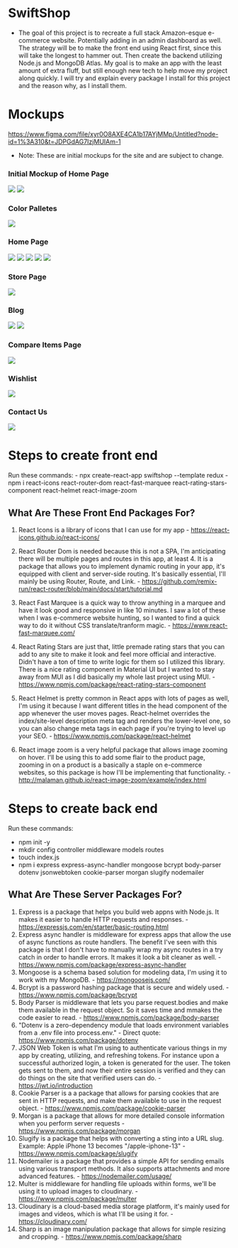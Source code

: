 # SwiftShop
- The goal of this project is to recreate a full stack Amazon-esque e-commerce website. Potentially adding in an admin dashboard as well. The strategy will be to make the front end using React first, since this will take the longest to hammer out. Then create the backend utilizing Node.js and MongoDB Atlas. My goal is to make an app with the least amount of extra fluff, but still enough new tech to help move my project along quickly. I will try and explain every package I install for this project and the reason why, as I install them. 

# Mockups
https://www.figma.com/file/xyr0O8AXE4CA1b17AYjMMp/Untitled?node-id=1%3A310&t=JDPGdAG7IzjMUIAm-1

 - Note: These are initial mockups for the site and are subject to change. 

### Initial Mockup of Home Page
 ![](./swiftshop/public/images/wireframes/swiftshop-1.png)
 ![](./swiftshop/public/images/wireframes/swiftshop-2.png)
### Color Palletes
 ![](./swiftshop/public/images/wireframes/color-pallete.png)
### Home Page
 ![](./swiftshop/public/images/wireframes/home-1.png)
 ![](./swiftshop/public/images/wireframes/home-2.png)
 ![](./swiftshop/public/images/wireframes/home-3.png)
 ![](./swiftshop/public/images/wireframes/home-4.png)
 ![](./swiftshop/public/images/wireframes/home-5.png)
### Store Page
 ![](./swiftshop/public/images/wireframes/store-1.png)
### Blog
 ![](./swiftshop/public/images/wireframes/blog-1.png)
 ![](./swiftshop/public/images/wireframes/blog-2.png)
### Compare Items Page
 ![](./swiftshop/public/images/wireframes/compare.png)
### Wishlist
 ![](./swiftshop/public/images/wireframes/wishlist.png)
### Contact Us
 ![](./swiftshop/public/images/wireframes/contact.png)

# Steps to create front end
   Run these commands: 
    - npx create-react-app swiftshop --template redux
    - npm i react-icons react-router-dom react-fast-marquee react-rating-stars-component react-helmet react-image-zoom
## What Are These Front End Packages For? 
  1. React Icons is a library of icons that I can use for my app
    - https://react-icons.github.io/react-icons/

  2. React Router Dom is needed because this is not a SPA, I'm anticipating there will be multiple pages and routes in this app, at least 4. It is a package that allows you to implement dynamic routing in your app, it's equipped with client and server-side routing. It's basically essential, I'll mainly be using Router, Route, and Link.
    - https://github.com/remix-run/react-router/blob/main/docs/start/tutorial.md

  3. React Fast Marquee is a quick way to throw anything in a marquee and have it look good and responsive in like 10 minutes. I saw a lot of these when I was e-commerce website hunting, so I wanted to find a quick way to do it without CSS translate/tranform magic.
    - https://www.react-fast-marquee.com/

  4. React Rating Stars are just that, little premade rating stars that you can add to any site to make it look and feel more official and interactive. Didn't have a ton of time to write logic for them so I utilized this library. There is a nice rating component in Material UI but I wanted to stay away from MUI as I did basically my whole last project using MUI. 
    - https://www.npmjs.com/package/react-rating-stars-component

  5. React Helmet is pretty common in React apps with lots of pages as well, I'm using it because I want different titles in the head component of the app whenever the user moves pages. React-helmet overrides the index/site-level description meta tag and renders the lower-level one, so you can also change meta tags in each page if you're trying to level up your SEO.
    - https://www.npmjs.com/package/react-helmet
  
  6. React image zoom is a very helpful package that allows image zooming on hover. I'll be using this to add some flair to the product page, zooming in on a product is a basically a staple on e-commerce websites, so this package is how I'll be implementing that functionality. 
    - http://malaman.github.io/react-image-zoom/example/index.html

# Steps to create back end
  Run these commands: 
  - npm init -y
  - mkdir config controller middleware models routes
  - touch index.js
  - npm i express express-async-handler mongoose bcrypt body-parser dotenv jsonwebtoken cookie-parser morgan slugify nodemailer

## What Are These Server Packages For? 
  1. Express is a package that helps you build web appns with Node.js. It makes it easier to handle HTTP requests and responses.
    - https://expressjs.com/en/starter/basic-routing.html
  2. Express async handler is middleware for express apps that allow the use of async functions as route handlers. The benefit I've seen with this package is that I don't have to manually wrap my async routes in a try catch in order to handle errors. It makes it look a bit cleaner as well.
    - https://www.npmjs.com/package/express-async-handler
  3. Mongoose is a schema based solution for modeling data, I'm using it to work with my MongoDB.
    - https://mongoosejs.com/
  4. Bcrypt is a password hashing package that is secure and widely used.
    - https://www.npmjs.com/package/bcrypt
  5. Body Parser is middleware that lets you parse request.bodies and make them available in the request object. So it saves time and mmakes the code easier to read. 
    - https://www.npmjs.com/package/body-parser
  6. "Dotenv is a zero-dependency module that loads environment variables from a .env file into process.env."
    - Direct quote: https://www.npmjs.com/package/dotenv
  7. JSON Web Token is what I'm using to authenticate various things in my app by creating, utilizing, and refreshing tokens. For instance upon a successful authorized login, a token is generated for the user. The token gets sent to them, and now their entire session is verified and they can do things on the site that verified users can do.
    - https://jwt.io/introduction
  8. Cookie Parser is a a package that allows for parsing cookies that are sent in HTTP requests, and make them available to use in the request object. 
    - https://www.npmjs.com/package/cookie-parser
  9. Morgan is a package that allows for more detailed console information when you perform server requests 
    - https://www.npmjs.com/package/morgan
  10. Slugify is a package that helps with converting a sting into a URL slug. Example: Apple iPhone 13 becomes "/apple-iphone-13"
    - https://www.npmjs.com/package/slugify
  11. Nodemailer is a package that provides a simple API for sending emails using various transport methods. It also supports attachments and more advanced features. 
    - https://nodemailer.com/usage/
  12. Multer is middleware for handling file uploads within forms, we'll be using it to upload images to cloudinary.
    - https://www.npmjs.com/package/multer
  13. Cloudinary is a cloud-based media storage platform, it's mainly used for images and videos, which is what I'll be using it for. 
    - https://cloudinary.com/
  14. Sharp is an image manipulation package that allows for simple resizing and cropping. 
    - https://www.npmjs.com/package/sharp

